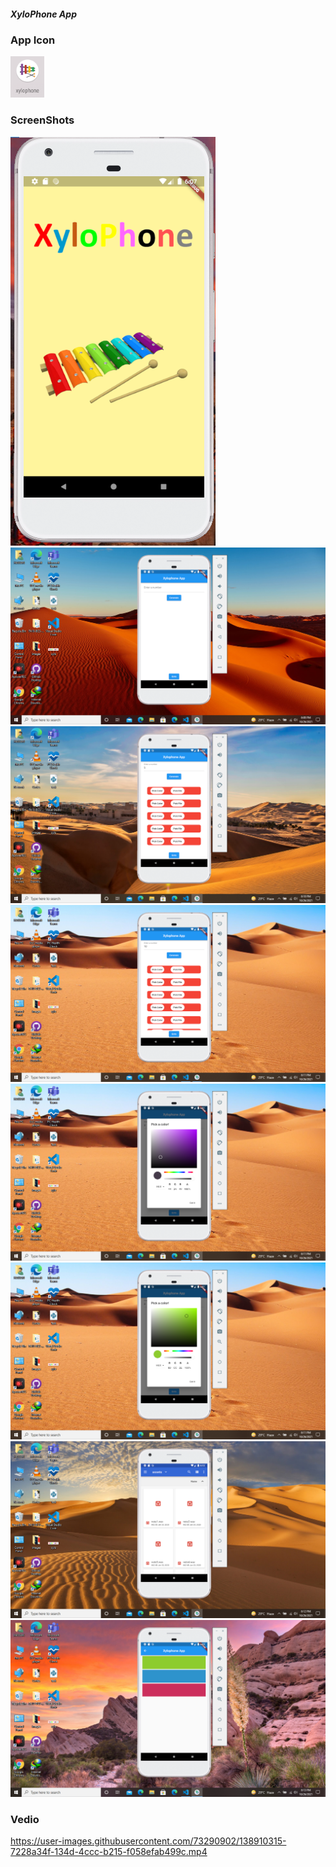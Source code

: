 <h5>XyloPhone App</h5>
<h3>App Icon</h3>
<img src="screenshots/appicon.png">
<h3>ScreenShots</h3>
<img src="screenshots/splashscreen.png">
<img src="screenshots/Screenshot (26).png">
<img src="screenshots/Screenshot (27).png">
<img src="screenshots/Screenshot (28).png">
<img src="screenshots/Screenshot (29).png">
<img src="screenshots/Screenshot (30).png">
<img src="screenshots/Screenshot (31).png">
<img src="screenshots/Screenshot (32).png">
<h3>Vedio</h3>





https://user-images.githubusercontent.com/73290902/138910315-7228a34f-134d-4ccc-b215-f058efab499c.mp4

